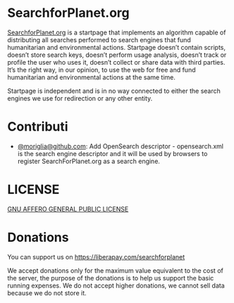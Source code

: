 # SearchforPlanet.org
[SearchforPlanet.org](https://www.s0earchforplanet.org) is a startpage that implements an algorithm capable of distributing all searches performed to search engines that fund humanitarian and environmental actions. Startpage doesn’t contain scripts, doesn’t store search keys, doesn’t perform usage analysis, doesn’t track or profile the user who uses it, doesn’t collect or share data with third parties. It’s the right way, in our opinion, to use the web for free and fund humanitarian and environmental actions at the same time.

Startpage is independent and is in no way connected to either the search engines we use for redirection or any other entity.

# Contributi
* [@moriglia@github.com](https://github.com/moriglia/Searchforplanet.org/commit/41a5d9bbf2b157b85e4af648c377ca2fac11e37e): Add OpenSearch descriptor - opensearch.xml is the search engine descriptor and it will be used by browsers to register SearchForPlanet.org as a search engine.

# LICENSE
[GNU AFFERO GENERAL PUBLIC LICENSE](https://gitea.it/selectallfromdual/Searchforplanet.org/src/branch/master/LICENSE)

# Donations
You can support us on https://liberapay.com/searchforplanet

We accept donations only for the maximum value equivalent to the cost of the server, the purpose of the donations is to help us support the basic running expenses. We do not accept higher donations, we cannot sell data because we do not store it.